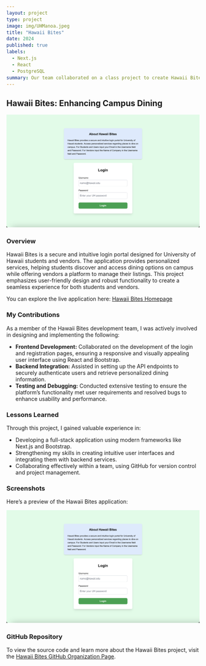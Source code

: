 ```yaml
---
layout: project
type: project
image: img/UHManoa.jpeg
title: "Hawaii Bites"
date: 2024
published: true
labels:
  - Next.js
  - React
  - PostgreSQL
summary: Our team collaborated on a class project to create Hawaii Bites, a web application that provides University of Hawaii students and vendors with a secure login portal. The application leverages modern frameworks and tools to deliver personalized campus dining services and vendor management, emphasizing responsive design and efficient user interactions.
---
```


## Hawaii Bites: Enhancing Campus Dining

![Hawaii Bites](../img/HawaiiBites.jpeg)

### Overview
Hawaii Bites is a secure and intuitive login portal designed for University of Hawaii students and vendors. The application provides personalized services, helping students discover and access dining options on campus while offering vendors a platform to manage their listings. This project emphasizes user-friendly design and robust functionality to create a seamless experience for both students and vendors.

You can explore the live application here: [Hawaii Bites Homepage](https://hawaii-bites.github.io)

### My Contributions
As a member of the Hawaii Bites development team, I was actively involved in designing and implementing the following:

- **Frontend Development:** Collaborated on the development of the login and registration pages, ensuring a responsive and visually appealing user interface using React and Bootstrap.
- **Backend Integration:** Assisted in setting up the API endpoints to securely authenticate users and retrieve personalized dining information.
- **Testing and Debugging:** Conducted extensive testing to ensure the platform’s functionality met user requirements and resolved bugs to enhance usability and performance.

### Lessons Learned
Through this project, I gained valuable experience in:
- Developing a full-stack application using modern frameworks like Next.js and Bootstrap.
- Strengthening my skills in creating intuitive user interfaces and integrating them with backend services.
- Collaborating effectively within a team, using GitHub for version control and project management.

### Screenshots
Here’s a preview of the Hawaii Bites application:

![Hawaii Bites Login Page](../img/HawaiiBites.jpeg)

### GitHub Repository
To view the source code and learn more about the Hawaii Bites project, visit the [Hawaii Bites GitHub Organization Page](https://hawaii-bites.github.io).
